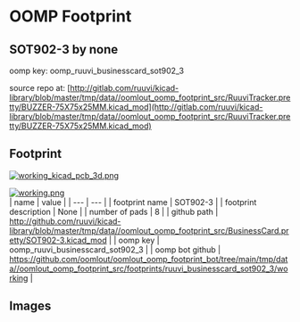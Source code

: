 # OOMP Footprint  
## SOT902-3  by none  
  
oomp key: oomp_ruuvi_businesscard_sot902_3  
  
source repo at: [http://gitlab.com/ruuvi/kicad-library/blob/master/tmp/data//oomlout_oomp_footprint_src/RuuviTracker.pretty/BUZZER-75X75x25MM.kicad_mod](http://gitlab.com/ruuvi/kicad-library/blob/master/tmp/data//oomlout_oomp_footprint_src/RuuviTracker.pretty/BUZZER-75X75x25MM.kicad_mod)  
## Footprint  
  
[![working_kicad_pcb_3d.png](working_kicad_pcb_3d_600.png)](working_kicad_pcb_3d.png)  
  
[![working.png](working_600.png)](working.png)  
| name | value | 
| --- | --- | 
| footprint name | SOT902-3 | 
| footprint description | None | 
| number of pads | 8 | 
| github path | http://github.com/ruuvi/kicad-library/blob/master/tmp/data//oomlout_oomp_footprint_src/BusinessCard.pretty/SOT902-3.kicad_mod | 
| oomp key | oomp_ruuvi_businesscard_sot902_3 | 
| oomp bot github | https://github.com/oomlout/oomlout_oomp_footprint_bot/tree/main/tmp/data//oomlout_oomp_footprint_src/footprints/ruuvi_businesscard_sot902_3/working | 
## Images  
